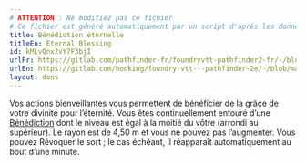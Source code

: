 ```yaml
---
# ATTENTION : Ne modifiez pas ce fichier
# Ce fichier est généré automatiquement par un script d'après les données du module Foundry VTT officiel et de sa traduction
title: Bénédiction éternelle
titleEn: Eternal Blessing
id: kMLvQnx2vY7F3bjI
urlFr: https://gitlab.com/pathfinder-fr/foundryvtt-pathfinder2-fr/-/blob/master/data/feats/kMLvQnx2vY7F3bjI.htm
urlEn: https://gitlab.com/hooking/foundry-vtt---pathfinder-2e/-/blob/master/packs/data/feats.db/eternal-blessing.json
layout: dons
---
```

Vos actions bienveillantes vous permettent de bénéficier de la grâce de votre divinité pour l’éternité. Vous êtes continuellement entouré d’une [Bénédiction](../sorts/bénédiction.html) dont le niveau est égal à la moitié du vôtre (arrondi au supérieur). Le rayon est de 4,50 m et vous ne pouvez pas l’augmenter. Vous pouvez Révoquer le sort ; le cas échéant, il réapparaît automatiquement au bout d’une minute.
